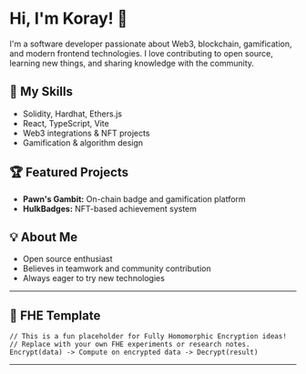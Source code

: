 # Hi, I'm Koray! 👋

I'm a software developer passionate about Web3, blockchain, gamification, and modern frontend technologies. I love contributing to open source, learning new things, and sharing knowledge with the community.

## 🚀 My Skills
- Solidity, Hardhat, Ethers.js
- React, TypeScript, Vite
- Web3 integrations & NFT projects
- Gamification & algorithm design

## 🏆 Featured Projects
- **Pawn's Gambit:** On-chain badge and gamification platform
- **HulkBadges:** NFT-based achievement system

## 💡 About Me
- Open source enthusiast
- Believes in teamwork and community contribution
- Always eager to try new technologies

---

## 🧩 FHE Template

```fhe
// This is a fun placeholder for Fully Homomorphic Encryption ideas!
// Replace with your own FHE experiments or research notes.
Encrypt(data) -> Compute on encrypted data -> Decrypt(result)
```

---
